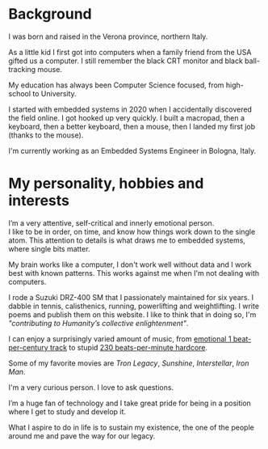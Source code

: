 # Background
I was born and raised in the Verona province, northern Italy.

As a little kid I first got into computers when a family friend from the USA gifted us a computer. I still remember the black CRT monitor and black ball-tracking mouse.

My education has always been Computer Science focused, from high-school to University.

I started with embedded systems in 2020 when I accidentally discovered the field online.
I got hooked up very quickly.
I built a macropad, then a keyboard, then a better keyboard, then a mouse, then I landed my first job (thanks to the mouse).

I'm currently working as an Embedded Systems Engineer in Bologna, Italy.

# My personality, hobbies and interests

I’m a very attentive, self-critical and innerly emotional person.  
I like to be in order, on time, and know how things work down to the single atom. This attention to details is what draws me to embedded systems, where single bits matter.

My brain works like a computer, I don't work well without data and I work best with known patterns.
This works against me when I'm not dealing with computers.

I rode a Suzuki DRZ-400 SM that I passionately maintained for six years.
I dabble in tennis, calisthenics, running, powerlifting and weightlifting.
I write poems and publish them on this website. I like to think that in doing so, I'm _"contributing to Humanity’s collective enlightenment"_.

I can enjoy a surprisingly varied amount of music, from [emotional 1 beat-per-century track](https://www.youtube.com/watch?v=4jE917VpQ-M) to stupid [230 beats-per-minute hardcore](https://www.youtube.com/watch?v=JRB3HdR6-r8&t=100s).

Some of my favorite movies are _Tron Legacy_, _Sunshine_, _Interstellar_, _Iron Man_.

I'm a very curious person. I love to ask questions.

I’m a huge fan of technology and I take great pride for being in a position where I get to study and develop it.

What I aspire to do in life is to sustain my existence, the one of the people around me and pave the way for our legacy.

